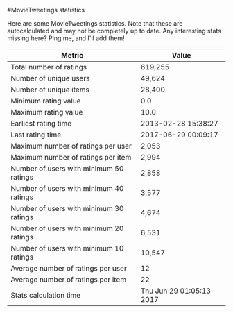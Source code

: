 #MovieTweetings statistics

Here are some MovieTweetings statistics. Note that these are autocalculated and may not be completely up to date. Any interesting stats missing here? Ping me, and I'll add them!

Metric | Value
--- | ---
Total number of ratings                 | 619,255
Number of unique users                  | 49,624
Number of unique items                  | 28,400
Minimum rating value                    | 0.0
Maximum rating value                    | 10.0
Earliest rating time                    | 2013-02-28 15:38:27
Last rating time                        | 2017-06-29 00:09:17
Maximum number of ratings per user      | 2,053
Maximum number of ratings per item      | 2,994
Number of users with minimum 50 ratings | 2,858
Number of users with minimum 40 ratings | 3,577
Number of users with minimum 30 ratings | 4,674
Number of users with minimum 20 ratings | 6,531
Number of users with minimum 10 ratings | 10,547
Average number of ratings per user      | 12
Average number of ratings per item      | 22
Stats calculation time                  | Thu Jun 29 01:05:13 2017

